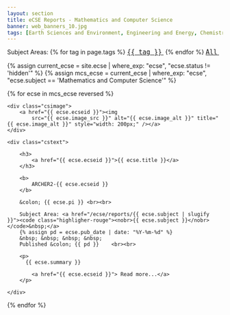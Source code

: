```yaml
---
layout: section
title: eCSE Reports - Mathematics and Computer Science 
banner: web_banners_10.jpg
tags: [Earth Sciences and Environment, Engineering and Energy, Chemistry and Materials, Mathematics and Computer Science]
---
```


  
<div>
Subject Areas:
{% for tag in page.tags %}
<a href="/ecse/reports/{{ tag | slugify  }}" ><code  style="font-size:15px;"><nobr>{{ tag }}</nobr></code>&nbsp;</a>
{% endfor %} 
<a href="/ecse/reports/" ><code  style="font-size:15px;"><nobr>All</nobr></code>&nbsp;</a>   
</div>


{% assign current_ecse = site.ecse | where_exp: "ecse", "ecse.status != 'hidden'" %}
{% assign mcs_ecse = current_ecse | where_exp: "ecse", "ecse.subject == 'Mathematics and Computer Science'" %}

{% for ecse in mcs_ecse reversed %}



<div class="casestudy">

	<div class="csimage">
		<a href="{{ ecse.ecseid }}"><img
			src="{{ ecse.image_src }}" alt="{{ ecse.image_alt }}" title="{{ ecse.image_alt }}" style="width: 200px;" /></a>
	</div>

	<div class="cstext">

		<h3>
			<a href="{{ ecse.ecseid }}">{{ ecse.title }}</a>
		</h3>

		<b>
			ARCHER2-{{ ecse.ecseid }} 
		</b>

 		&colon; {{ ecse.pi }} <br><br>

		Subject Area: <a href="/ecse/reports/{{ ecse.subject | slugify }}"><code class="highligher-rouge"><nobr>{{ ecse.subject }}</nobr></code>&nbsp;</a>
        {% assign pd = ecse.pub_date | date: "%Y-%m-%d" %}
		&nbsp; &nbsp; &nbsp; &nbsp;
		Published &colon; {{ pd }}    <br><br>	

		<p>
          {{ ecse.summary }}
		 
			<a href="{{ ecse.ecseid }}"> Read more...</a>
		</p>

	</div>
</div>






{% endfor %}







